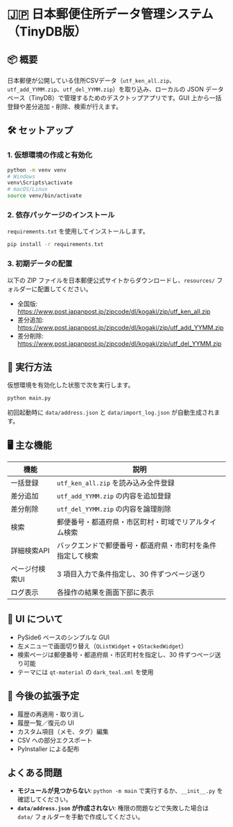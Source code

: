 # 🇯🇵 日本郵便住所データ管理システム（TinyDB版）

## 📦 概要
日本郵便が公開している住所CSVデータ（`utf_ken_all.zip`、`utf_add_YYMM.zip`、`utf_del_YYMM.zip`）を取り込み、ローカルの JSON データベース（TinyDB）で管理するためのデスクトップアプリです。GUI 上から一括登録や差分追加・削除、検索が行えます。

## 🛠 セットアップ
### 1. 仮想環境の作成と有効化
```bash
python -m venv venv
# Windows
venv\Scripts\activate
# macOS/Linux
source venv/bin/activate
```

### 2. 依存パッケージのインストール
`requirements.txt` を使用してインストールします。
```bash
pip install -r requirements.txt
```

### 3. 初期データの配置
以下の ZIP ファイルを日本郵便公式サイトからダウンロードし、`resources/` フォルダーに配置してください。
- 全国版: <https://www.post.japanpost.jp/zipcode/dl/kogaki/zip/utf_ken_all.zip>
- 差分追加: <https://www.post.japanpost.jp/zipcode/dl/kogaki/zip/utf_add_YYMM.zip>
- 差分削除: <https://www.post.japanpost.jp/zipcode/dl/kogaki/zip/utf_del_YYMM.zip>

## 🚀 実行方法
仮想環境を有効化した状態で次を実行します。
```bash
python main.py
```
初回起動時に `data/address.json` と `data/import_log.json` が自動生成されます。

## 🖥️ 主な機能
| 機能 | 説明 |
| --- | --- |
| 一括登録 | `utf_ken_all.zip` を読み込み全件登録 |
| 差分追加 | `utf_add_YYMM.zip` の内容を追加登録 |
| 差分削除 | `utf_del_YYMM.zip` の内容を論理削除 |
| 検索 | 郵便番号・都道府県・市区町村・町域でリアルタイム検索 |
| 詳細検索API | バックエンドで郵便番号・都道府県・市町村を条件指定して検索 |
| ページ付検索UI | 3 項目入力で条件指定し、30 件ずつページ送り |
| ログ表示 | 各操作の結果を画面下部に表示 |

## 🎨 UI について
- PySide6 ベースのシンプルな GUI
- 左メニューで画面切り替え（`QListWidget` + `QStackedWidget`）
- 検索ページは郵便番号・都道府県・市区町村を指定し、30 件ずつページ送り可能
- テーマには `qt-material` の `dark_teal.xml` を使用

## 📘 今後の拡張予定
- 履歴の再適用・取り消し
- 履歴一覧／復元の UI
- カスタム項目（メモ、タグ）編集
- CSV への部分エクスポート
- PyInstaller による配布

## よくある問題
- **モジュールが見つからない**: `python -m main` で実行するか、`__init__.py` を確認してください。
- **`data/address.json` が作成されない**: 権限の問題などで失敗した場合は `data/` フォルダーを手動で作成してください。
